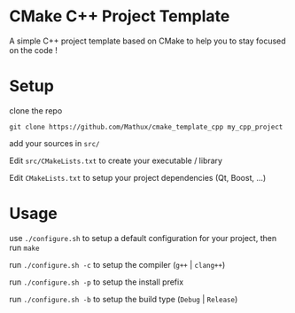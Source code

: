CMake C++ Project Template
==============

A simple C++ project template based on CMake to help you to stay focused
on the code !

Setup
=====

clone the repo

    git clone https://github.com/Mathux/cmake_template_cpp my_cpp_project

add your sources in `src/`

Edit `src/CMakeLists.txt` to create your executable / library

Edit `CMakeLists.txt` to setup your project dependencies (Qt, Boost, ...)

Usage
=====

use `./configure.sh` to setup a default configuration for your project, then run `make`

run `./configure.sh -c` to setup the compiler (`g++` | `clang++`)

run `./configure.sh -p` to setup the install prefix 

run `./configure.sh -b` to setup the build type (`Debug` | `Release`)
